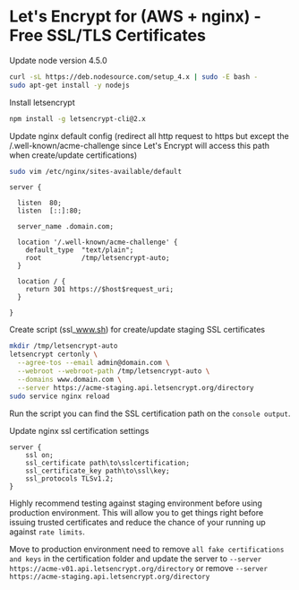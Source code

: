 # Let's Encrypt for (AWS + nginx) - Free SSL/TLS Certificates

Update node version 4.5.0
```sh
curl -sL https://deb.nodesource.com/setup_4.x | sudo -E bash -
sudo apt-get install -y nodejs
```

Install letsencrypt
```sh
npm install -g letsencrypt-cli@2.x
```

Update nginx default config (redirect all http request to https but except the /.well-known/acme-challenge since Let's Encrypt will access this path when create/update certifications)

```sh
sudo vim /etc/nginx/sites-available/default
```

```
server {

  listen  80;
  listen  [::]:80;

  server_name .domain.com;

  location '/.well-known/acme-challenge' {
    default_type  "text/plain";
    root          /tmp/letsencrypt-auto;
  }

  location / {
    return 301 https://$host$request_uri;
  }

}
```

Create script (ssl_www.sh) for create/update staging SSL certificates 
```sh
mkdir /tmp/letsencrypt-auto
letsencrypt certonly \
  --agree-tos --email admin@domain.com \
  --webroot --webroot-path /tmp/letsencrypt-auto \
  --domains www.domain.com \
  --server https://acme-staging.api.letsencrypt.org/directory 
sudo service nginx reload
```

Run the script you can find the SSL certification path on the `console output`. 

Update nginx ssl certification settings
```
server {
	ssl on;
	ssl_certificate path\to\sslcertification;
	ssl_certificate_key path\to\ssl\key;
	ssl_protocols TLSv1.2;
}
```

Highly recommend testing against staging environment before using production environment. This will allow you to get things right before issuing trusted certificates and reduce the chance of your running up against `rate limits`.

Move to production environment need to remove `all fake certifications and keys` in the certification folder and update the server to `--server https://acme-v01.api.letsencrypt.org/directory` or remove `--server https://acme-staging.api.letsencrypt.org/directory`


